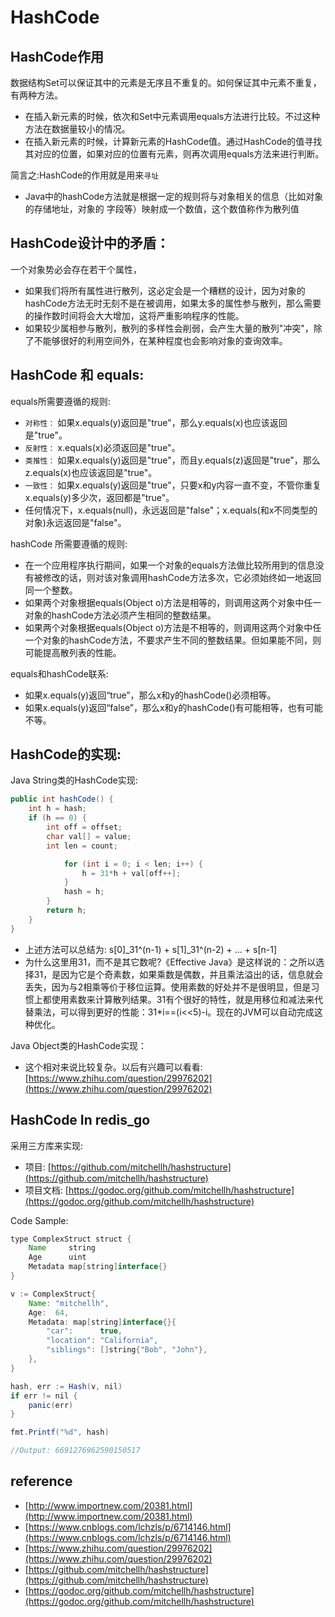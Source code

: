 # HashCode

## HashCode作用

数据结构Set可以保证其中的元素是无序且不重复的。如何保证其中元素不重复，有两种方法。

* 在插入新元素的时候，依次和Set中元素调用equals方法进行比较。不过这种方法在数据量较小的情况。
* 在插入新元素的时候，计算新元素的HashCode值。通过HashCode的值寻找其对应的位置，如果对应的位置有元素，则再次调用equals方法来进行判断。

简言之:HashCode的作用就是用来`寻址`

* Java中的hashCode方法就是根据一定的规则将与对象相关的信息（比如对象的存储地址，对象的 字段等）映射成一个数值，这个数值称作为散列值

## HashCode设计中的矛盾：

一个对象势必会存在若干个属性，

* 如果我们将所有属性进行散列，这必定会是一个糟糕的设计，因为对象的hashCode方法无时无刻不是在被调用，如果太多的属性参与散列，那么需要的操作数时间将会大大增加，这将严重影响程序的性能。
* 如果较少属相参与散列，散列的多样性会削弱，会产生大量的散列"冲突"，除了不能够很好的利用空间外，在某种程度也会影响对象的查询效率。

## HashCode 和 equals:

equals所需要遵循的规则:

* `对称性：` 如果x.equals\(y\)返回是"true"，那么y.equals\(x\)也应该返回是"true"。
* `反射性：` x.equals\(x\)必须返回是"true"。
* `类推性：` 如果x.equals\(y\)返回是"true"，而且y.equals\(z\)返回是"true"，那么z.equals\(x\)也应该返回是"true"。
* `一致性：` 如果x.equals\(y\)返回是"true"，只要x和y内容一直不变，不管你重复x.equals\(y\)多少次，返回都是"true"。
* 任何情况下，x.equals\(null\)，永远返回是"false"；x.equals\(和x不同类型的对象\)永远返回是"false"。

hashCode 所需要遵循的规则:

* 在一个应用程序执行期间，如果一个对象的equals方法做比较所用到的信息没有被修改的话，则对该对象调用hashCode方法多次，它必须始终如一地返回同一个整数。
* 如果两个对象根据equals\(Object o\)方法是相等的，则调用这两个对象中任一对象的hashCode方法必须产生相同的整数结果。
* 如果两个对象根据equals\(Object o\)方法是不相等的，则调用这两个对象中任一个对象的hashCode方法，不要求产生不同的整数结果。但如果能不同，则可能提高散列表的性能。

equals和hashCode联系:

* 如果x.equals\(y\)返回“true”，那么x和y的hashCode\(\)必须相等。
* 如果x.equals\(y\)返回“false”，那么x和y的hashCode\(\)有可能相等，也有可能不等。

## HashCode的实现:

Java String类的HashCode实现:

```java
public int hashCode() {  
    int h = hash;  
    if (h == 0) {  
        int off = offset;  
        char val[] = value;  
        int len = count;  

            for (int i = 0; i < len; i++) {  
                h = 31*h + val[off++];  
            }  
            hash = h;  
        }  
        return h;  
    }
}
```

* 上述方法可以总结为: s\[0\]_31^\(n-1\) + s\[1\]_31^\(n-2\) + ... + s\[n-1\]
* 为什么这里用31，而不是其它数呢?《Effective Java》是这样说的：之所以选择31，是因为它是个奇素数，如果乘数是偶数，并且乘法溢出的话，信息就会丢失，因为与2相乘等价于移位运算。使用素数的好处并不是很明显，但是习惯上都使用素数来计算散列结果。31有个很好的特性，就是用移位和减法来代替乘法，可以得到更好的性能：31\*i==\(i&lt;&lt;5\)-i。现在的JVM可以自动完成这种优化。

Java Object类的HashCode实现：

* 这个相对来说比较复杂。以后有兴趣可以看看: [https://www.zhihu.com/question/29976202](https://www.zhihu.com/question/29976202)

## HashCode In redis\_go

采用三方库来实现:

* 项目: [https://github.com/mitchellh/hashstructure](https://github.com/mitchellh/hashstructure)
* 项目文档:  [https://godoc.org/github.com/mitchellh/hashstructure](https://godoc.org/github.com/mitchellh/hashstructure)

Code Sample:

```java
type ComplexStruct struct {
    Name     string
    Age      uint
    Metadata map[string]interface{}
}

v := ComplexStruct{
    Name: "mitchellh",
    Age:  64,
    Metadata: map[string]interface{}{
        "car":      true,
        "location": "California",
        "siblings": []string{"Bob", "John"},
    },
}

hash, err := Hash(v, nil)
if err != nil {
    panic(err)
}

fmt.Printf("%d", hash)

//Output: 6691276962590150517
```

## reference

* [http://www.importnew.com/20381.html](http://www.importnew.com/20381.html)
* [https://www.cnblogs.com/lchzls/p/6714146.html](https://www.cnblogs.com/lchzls/p/6714146.html)
* [https://www.zhihu.com/question/29976202](https://www.zhihu.com/question/29976202)
* [https://github.com/mitchellh/hashstructure](https://github.com/mitchellh/hashstructure)
* [https://godoc.org/github.com/mitchellh/hashstructure](https://godoc.org/github.com/mitchellh/hashstructure)


